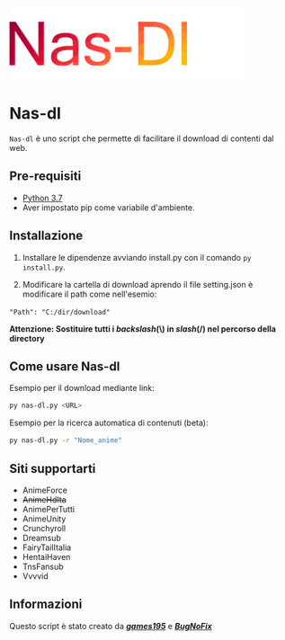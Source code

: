 ![Header](.github/logo/logo.png)

# Nas-dl
`Nas-dl` è uno script che permette di facilitare il download di contenti dal web.


## Pre-requisiti
* [Python 3.7](https://www.python.org/downloads/release/python-374/)
* Aver impostato pip come variabile d'ambiente.

## Installazione

1. Installare le dipendenze avviando install.py con il comando `py install.py`.

2. Modificare la cartella di download aprendo il file setting.json è modificare il path come nell'esemio:

`"Path": "C:/dir/download"`

**Attenzione: Sostituire tutti i _backslash_(\\) in _slash_(/) nel percorso della directory**

## Come usare Nas-dl

Esempio per il download mediante link:

```bash
py nas-dl.py <URL>
```

Esempio per la ricerca automatica di contenuti (beta):

```bash
py nas-dl.py -r "Nome_anime"
```

## Siti supportarti
* AnimeForce
* ~~AnimeHdIta~~
* AnimePerTutti
* AnimeUnity
* Crunchyroll
* Dreamsub
* FairyTailItalia
* HentaiHaven
* TnsFansub
* Vvvvid

## Informazioni
Questo script è stato creato da [***games195***](https://github.com/games195/) e [***BugNoFix***](https://github.com/BugNoFix)
